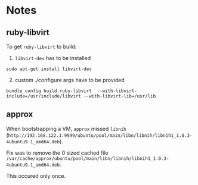 

# Notes

## ruby-libvirt

To get `ruby-libvirt` to build:
1. `libvirt-dev` has to be installed
```shell
sudo apt-get install libvirt-dev
```
2. custom ./configure args have to be provided
```shell
bundle config build.ruby-libvirt  --with-libvirt-include=/usr/include/libvirt --with-libvirt-lib=/usr/lib
```

## approx

When bootstrapping a VM, `approx` missed `libnih` (`http://192.168.122.1:9999/ubuntu/pool/main/libn/libnih/libnih1_1.0.3-4ubuntu9.1_amd64.deb`). 

Fix was to remove the 0 sized cached file `/var/cache/approx/ubuntu/pool/main/libn/libnih/libnih1_1.0.3-4ubuntu9.1_amd64.deb`.

This occured only once.
